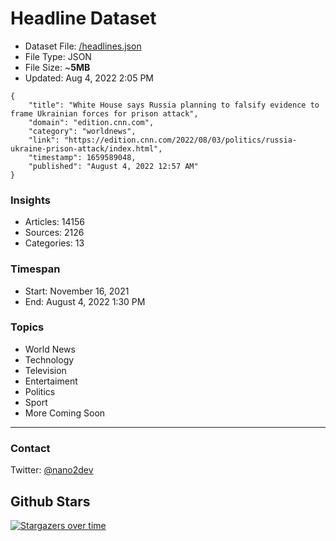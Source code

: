 # Headline Dataset

- Dataset File: [/headlines.json](https://raw.githubusercontent.com/fwd/news/master/headlines.json) 
- File Type: JSON
- File Size: ~**5MB**
- Updated: Aug 4, 2022 2:05 PM

```
{
    "title": "White House says Russia planning to falsify evidence to frame Ukrainian forces for prison attack",
    "domain": "edition.cnn.com",
    "category": "worldnews",
    "link": "https://edition.cnn.com/2022/08/03/politics/russia-ukraine-prison-attack/index.html",
    "timestamp": 1659589048,
    "published": "August 4, 2022 12:57 AM"
}
```

### Insights

- Articles: 14156
- Sources: 2126
- Categories: 13

### Timespan

- Start: November 16, 2021
- End: August 4, 2022 1:30 PM

### Topics

- World News
- Technology
- Television
- Entertaiment
- Politics
- Sport
- More Coming Soon

---

### Contact 

Twitter: [@nano2dev](https://twitter.com/nano2dev)

## Github Stars

[![Stargazers over time](https://starchart.cc/fwd/news.svg)](https://starchart.cc/fwd/news)
	